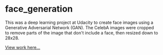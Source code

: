 # face_generation

This was a deep learning project at Udacity to create face images using a Generative Adversarial Network (GAN). 
The CelebA images were cropped to remove parts of the image that don't include a face, then resized down to 28x28.

[View work here...](dlnd_face_generation.ipynb)
